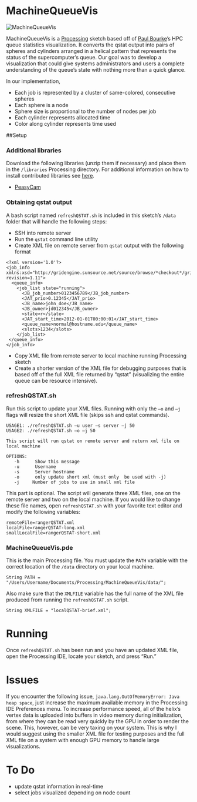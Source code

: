 # MachineQueueVis

![MachineQueueVis](https://dl.dropbox.com/u/25652072/MachineQueueVis_Screenshot.png)

MachineQueueVis is a [Processing](http://processing.org/) sketch based off of [Paul Bourke](http://paulbourke.net/miscellaneous/gqstats/)’s HPC queue statistics visualization. It converts the qstat output into pairs of spheres and cylinders arranged in a helical pattern that represents the status of the supercomputer’s queue. Our goal was to develop a visualization that could give systems administrators and users a complete understanding of the queue’s state with nothing more than a quick glance.

In our implementation,
* Each job is represented by a cluster of same-colored, consecutive spheres
* Each sphere is a node
* Sphere size is proportional to the number of nodes per job
* Each cylinder represents allocated time 
* Color along cylinder represents time used

##Setup

### Additional libraries
Download the following libraries (unzip them if necessary) and place them in the `/libraries` Processing directory. For additional information on how to install contributed libraries see [here](http://wiki.processing.org/w/How_to_Install_a_Contributed_Library).
* [PeasyCam](http://mrfeinberg.com/peasycam/)


### Obtaining qstat output
A bash script named `refreshQSTAT.sh` is included in this sketch’s `/data` folder that will handle the following steps:
* SSH into remote server
*	Run the `qstat` command line utility 
*	Create XML file on remote server from `qstat` output with the following format
 
```
<?xml version='1.0'?>
<job_info  xmlns:xsd="http://gridengine.sunsource.net/source/browse/*checkout*/gridengine/source/dist/util/resources/schemas/qstat/qstat.xsd?revision=1.11">
  <queue_info>
    <job_list state="running">
      <JB_job_number>0123456789</JB_job_number>
      <JAT_prio>0.12345</JAT_prio>
      <JB_name>john_doe</JB_name>
      <JB_owner>jd012345</JB_owner>
      <state>r</state>
      <JAT_start_time>2012-01-01T00:00:01</JAT_start_time>
      <queue_name>normal@hostname.edu</queue_name>
      <slots>1234</slots>
    </job_list>
 </queue_info>
</job_info>
```
     
*	Copy XML file from remote server to local machine running Processing sketch
*	Create a shorter version of the XML file for debugging purposes that is based off of the full XML file returned by “qstat” (visualizing the entire queue can be resource intensive). 


### refreshQSTAT.sh
Run this script to update your XML files. Running with only the `–o` and `–j` flags will resize the short XML file (skips ssh and qstat commands).
```
USAGE1: ./refreshQSTAT.sh –u user –s server –j 50
USAGE2: ./refreshQSTAT.sh –o –j 50

This script will run qstat on remote server and return xml file on local machine

OPTIONS:
   -h      Show this message
   -u      Username
   -s      Server hostname
   -o      only update short xml (must only  be used with -j)
   -j	  Number of jobs to use in small xml file
``` 

This part is optional. The script will generate three XML files, one on the remote server and two on the local machine. If you would like to change these file names, open `refreshQSTAT.sh` with your favorite text editor and modify the following variables:
```
remoteFile=rangerQSTAT.xml
localFile=rangerQSTAT-long.xml
smallLocalFile=rangerQSTAT-short.xml
```


### MachineQueueVis.pde
This is the main Processing file. You must update the `PATH` variable with the correct location of the `/data` directory on your local machine. 
```
String PATH = "/Users/Username/Documents/Processing/MachineQueueVis/data/";  
```

Also make sure that the `XMLFILE` variable has the full name of the XML file produced from running the `refreshQSTAT.sh` script.
```
String XMLFILE = "localQSTAT-brief.xml"; 
```


# Running

Once `refreshQSTAT.sh` has been run and you have an updated XML file, open the Processing IDE, locate your sketch, and press “Run.” 


# Issues

If you encounter the following issue, `java.lang.OutOfMemoryError: Java heap space`, just increase the maximum available memory in the Processing IDE Preferences menu. To increase performance speed, all of the helix’s vertex data is uploaded into buffers in video memory during initialization, from where they can be read very quickly by the GPU in order to render the scene. This, however, can be very taxing on your system. This is why I would suggest using the smaller XML file for testing purposes and the full XML file on a system with enough GPU memory to handle large visualizations.


# To Do

* update qstat information in real-time
* select jobs visualized depending on node count 
